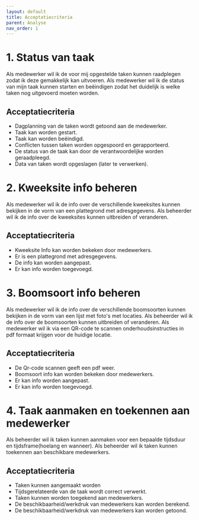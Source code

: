 ```yaml
---
layout: default
title: Acceptatiecriteria
parent: Analyse
nav_order: 1
---
```


# 1. Status van taak

Als medewerker wil ik de voor mij opgestelde taken kunnen raadplegen zodat ik deze gemakkelijk kan uitvoeren.
Als medewerker wil ik de status van mijn taak kunnen starten en beëindigen zodat het duidelijk 
is welke taken nog uitgevoerd moeten worden.

## Acceptatiecriteria

* Dagplanning van de taken wordt getoond aan de medewerker.
* Taak kan worden gestart.
* Taak kan worden beëindigd.
* Conflicten tussen taken worden opgespoord en gerapporteerd.
* De status van de taak kan door de verantwoordelijke worden geraadpleegd.
* Data van taken wordt opgeslagen (later te verwerken).


# 2. Kweeksite info beheren

Als medewerker wil ik de info over de verschillende kweeksites kunnen bekijken in de vorm van een plattegrond met adresgegevens.
Als beheerder wil ik de info over de kweeksites kunnen uitbreiden of veranderen.

## Acceptatiecriteria

* Kweeksite Info kan worden bekeken door medewerkers.
* Er is een plattegrond met adresgegevens.
* De info kan worden aangepast.
* Er kan info worden toegevoegd.


# 3. Boomsoort info beheren

Als medewerker wil ik de info over de verschillende boomsoorten kunnen bekijken in de vorm van een lijst met foto's met locaties.
Als beheerder wil ik de info over de boomsoorten kunnen uitbreiden of veranderen.
Als medewerker wil ik via een QR-code te scannen onderhoudsinstructies in pdf formaat krijgen voor de huidige locatie.

## Acceptatiecriteria

* De Qr-code scannen geeft een pdf weer.
* Boomsoort info kan worden bekeken door medewerkers.
* Er kan info worden aangepast.
* Er kan info worden toegevoegd.


# 4. Taak aanmaken en toekennen aan medewerker

Als beheerder wil ik taken kunnen aanmaken voor een bepaalde tijdsduur en tijdsframe(hoelang en wanneer).
Als beheerder wil ik taken kunnen toekennen aan beschikbare medewerkers.


## Acceptatiecriteria

* Taken kunnen aangemaakt worden
* Tijdsgerelateerde van de taak wordt correct verwerkt.
* Taken kunnen worden toegekend aan medewerkers.
* De beschikbaarheid/werkdruk van medewerkers kan worden berekend.
* De beschikbaarheid/werkdruk van medewerkers kan worden getoond.
